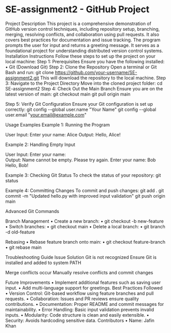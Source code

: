 # SE-assignment2 - GitHub Project
Project Description
This project is a comprehensive demonstration of GitHub version control techniques, including repository setup, branching, merging, resolving conflicts, and collaboration using pull requests. It also covers best practices for documentation and issue tracking. The program prompts the user for input and returns a greeting message. It serves as a foundational project for understanding distributed version control systems.
Installation Instructions
Follow these steps to set up the project on your local machine:
Step 1: Prerequisites
Ensure you have the following installed:
•	Git (Download Git)
Step 2: Clone the Repository
Open a terminal or Git Bash and run:
 git clone https://github.com/your-username/SE-assignment2.git
This will download the repository to the local machine.
Step 3: Navigate to the Project Directory
Move into the cloned project folder:
cd SE-assignment2
Step 4: Check Out the Main Branch
Ensure you are on the latest version of main:
git checkout main
git pull origin main

Step 5: Verify Git Configuration 
Ensure your Git configuration is set up correctly:
git config --global user.name "Your Name"
git config --global user.email "your.email@example.com"

Usage Examples
Example 1: Running the Program

User Input:
Enter your name: Alice
Output:
Hello, Alice!

Example 2: Handling Empty Input

User Input:
Enter your name:   
Output:
Name cannot be empty. Please try again.
Enter your name: Bob
Hello, Bob!

Example 3: Checking Git Status
To check the status of your repository:
git status

Example 4: Committing Changes
To commit and push changes:
git add .
git commit -m "Updated hello.py with improved input validation"
git push origin main

Advanced Git Commands

Branch Management
•	Create a new branch: 
•	git checkout -b new-feature
•	Switch branches: 
•	git checkout main
•	Delete a local branch: 
•	git branch -d old-feature

Rebasing
•	Rebase feature branch onto main: 
•	git checkout feature-branch
•	git rebase main

Troubleshooting Guide
Issue	Solution
Git is not recognized	Ensure Git is installed and added to system PATH

Merge conflicts occur	Manually resolve conflicts and commit changes

Future Improvements
•	Implement additional features such as saving user input.
•	Add multi-language support for greetings.
Best Practices Followed
•	Version Control: Git-based workflow using feature branches and pull requests.
•	Collaboration: Issues and PR reviews ensure quality contributions.
•	Documentation: Proper README and commit messages for maintainability.
•	Error Handling: Basic input validation prevents invalid inputs.
•	Modularity: Code structure is clean and easily extensible.
•	Security: Avoids hardcoding sensitive data.
Contributors
•	Name: Jafin Khan



